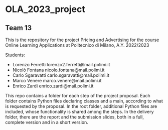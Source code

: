 # OLA_2023_project
## Team 13
This is the repository for the project Pricing and Advertising for the course Online Learning Applications at Politecnico di Milano, A.Y. 2022/2023

Students:
<ul>
  <li>Lorenzo Ferretti lorenzo2.ferretti@mail.polimi.it</li>
<li>Nicolò Fontana nicolo.fontana@mail.polimi.it</li>
<li>Carlo Sgaravatti carlo.sgaravatti@mail.polimi.it</li>
<li>Marco Venere marco.venere@mail.polimi.it</li>
<li>Enrico Zardi enrico.zardi@mail.polimi.it</li>
</ul>

This repo contains a folder for each step of the project proposal. Each folder contains Python files declaring classes and a main, according to what is requested by the proposal.
In the root folder, additional Python files are included, whose functionality is shared among the steps.
In the delivery folder, there are the report and the submission slides, both in a full, complete version and in a short version.
